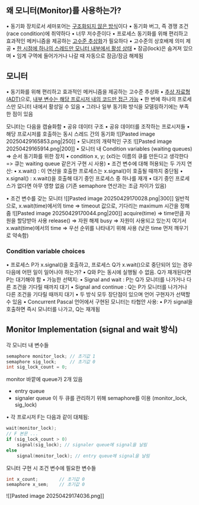 ## 왜 모니터(Monitor)를 사용하는가?
•	동기화 장치로서 세마포어는 <u>구조화되지 않은 방식</u>이다
	•	동기화 버그, 즉 경쟁 조건(race condition)에 취약하다
	•	너무 저수준이다
•	프로세스 동기화를 위해 편리하고 효과적인 메커니즘을 제공하는 <u>고수준 추상화</u>가 필요하다
	•	고수준의 상호배제 의미 제공
		•	<u>한 시점에 하나의 스레드만 모니터 내부에서 활성 상태</u>
	•	잠금(lock)은 숨겨져 있으며
		•	임계 구역에 들어가거나 나갈 때 자동으로 잠금/잠금 해제됨
## 모니터
•	동기화를 위해 편리하고 효과적인 메커니즘을 제공하는 고수준 추상화
•	<u>추상 자료형(ADT)</u>으로, <u>내부 변수는 해당 프로시저 내의 코드만 접근 가능</u>
•	한 번에 하나의 프로세스만 모니터 내에서 활성일 수 있음
•	그러나 일부 동기화 방식을 모델링하기에는 부족한 점이 있음

모니터는 다음을 캡슐화함
•	공유 데이터 구조
•	공유 데이터를 조작하는 프로시저들
•	해당 프로시저를 호출하는 동시 스레드 간의 동기화
![[Pasted image 20250429165853.png|250]]
•	모니터의 개략적인 구조
![[Pasted image 20250429165914.png|200]]
•	모니터 내 Condition variables (waiting queues) => 순서 동기화를 위한 장치
	•	condition x, y; (x라는 이름의 큐를 만든다고 생각한다 => 큐는 waiting queue 같은거 구현 시 사용)
•	조건 변수에 대해 허용되는 두 가지 연산:
	•	x.wait() : 이 연산을 호출한 프로세스는 x.signal()이 호출될 때까지 중단됨
	•	x.signal() : x.wait()을 호출해 대기 중인 프로세스 중 하나를 재개
		•	대기 중인 프로세스가 없다면 아무 영향 없음 (기존 semaphore 연산과는 조금 차이가 있음)

•	조건 변수를 갖는 모니터
![[Pasted image 20250429170028.png|300]]
일반적으로, x.wait(time)에서의 time => timeout 값으로, 기다리는 maximum 시간을 정해줌
![[Pasted image 20250429170044.png|200]]
acquire(time) => time만큼 자원을 할당받아 사용
release() => 자원 해제
busy => 자원이 사용되고 있는지
여기서 x.wait(time)에서의 time => 우선 순위를 나타내기 위해 사용 (낮은 time 먼저 깨우기로 약속함)
### Condition variable choices
•	프로세스 P가 x.signal()을 호출하고, 프로세스 Q가 x.wait()으로 중단되어 있는 경우 다음에 어떤 일이 일어나야 하는가?
	•	Q와 P는 동시에 실행될 수 없음. Q가 재개된다면 P는 대기해야 함
•	가능한 선택지:
	•	Signal and wait : P는 Q가 모니터를 나가거나 다른 조건을 기다릴 때까지 대기
	•	Signal and continue : Q는 P가 모니터를 나가거나 다른 조건을 기다릴 때까지 대기
	•	두 방식 모두 장단점이 있으며 언어 구현자가 선택할 수 있음
		•	Concurrent Pascal 언어에서 구현된 모니터는 타협안 사용:
			•	P가 signal을 호출하면 즉시 모니터를 나가고, Q는 재개됨

## Monitor Implementation (signal and wait 방식)
각 모니터 내 변수들
```c
semaphore monitor_lock; // 초기값 1
semaphore sig_lock;     // 초기값 0
int sig_lock_count = 0;
```
monitor 바깥에 queue가 2개 있음
- entry queue
- signaler queue
이 두 큐를 관리하기 위해 semaphore를 이용 (monitor_lock, sig_lock)

•	각 프로시저 F는 다음과 같이 대체됨:
```c
wait(monitor_lock);
// F 본문 ...
if (sig_lock_count > 0)
    signal(sig_lock); // signaler queue에 signal을 날림
else
    signal(monitor_lock); // entry queue에 signal을 날림
```

모니터 구현 시 조건 변수에 필요한 변수들
```c
int x_count;        // 초기값 0
semaphore x_sem;    // 초기값 0
```

![[Pasted image 20250429174036.png]]
